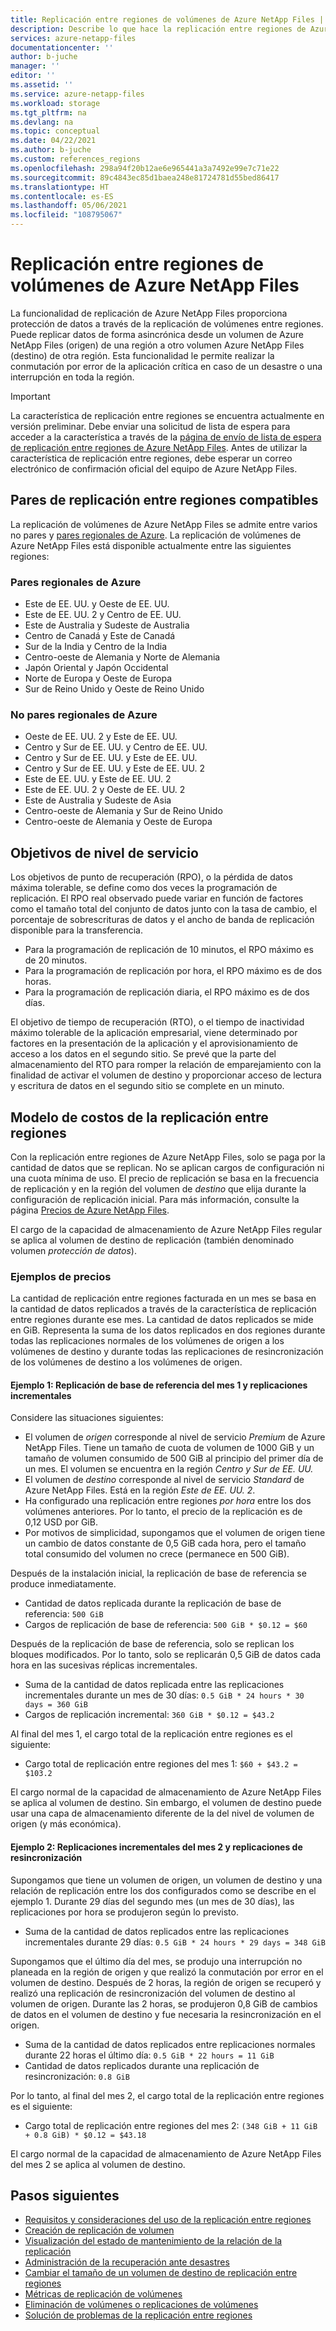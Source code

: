 ```yaml
---
title: Replicación entre regiones de volúmenes de Azure NetApp Files | Microsoft Docs
description: Describe lo que hace la replicación entre regiones de Azure NetApp Files, los pares de regiones admitidos, los objetivos de nivel de servicio, la durabilidad de los datos y el modelo de costos.
services: azure-netapp-files
documentationcenter: ''
author: b-juche
manager: ''
editor: ''
ms.assetid: ''
ms.service: azure-netapp-files
ms.workload: storage
ms.tgt_pltfrm: na
ms.devlang: na
ms.topic: conceptual
ms.date: 04/22/2021
ms.author: b-juche
ms.custom: references_regions
ms.openlocfilehash: 298a94f20b12ae6e965441a3a7492e99e7c71e22
ms.sourcegitcommit: 89c4843ec85d1baea248e81724781d55bed86417
ms.translationtype: HT
ms.contentlocale: es-ES
ms.lasthandoff: 05/06/2021
ms.locfileid: "108795067"
---
```

# <a name="cross-region-replication-of-azure-netapp-files-volumes"></a>Replicación entre regiones de volúmenes de Azure NetApp Files

La funcionalidad de replicación de Azure NetApp Files proporciona protección de datos a través de la replicación de volúmenes entre regiones. Puede replicar datos de forma asincrónica desde un volumen de Azure NetApp Files (origen) de una región a otro volumen Azure NetApp Files (destino) de otra región.  Esta funcionalidad le permite realizar la conmutación por error de la aplicación crítica en caso de un desastre o una interrupción en toda la región.

> [!IMPORTANT]
> La característica de replicación entre regiones se encuentra actualmente en versión preliminar. Debe enviar una solicitud de lista de espera para acceder a la característica a través de la [página de envío de lista de espera de replicación entre regiones de Azure NetApp Files](https://aka.ms/anfcrrpreviewsignup). Antes de utilizar la característica de replicación entre regiones, debe esperar un correo electrónico de confirmación oficial del equipo de Azure NetApp Files.

## <a name="supported-cross-region-replication-pairs"></a><a name="supported-region-pairs"></a>Pares de replicación entre regiones compatibles

La replicación de volúmenes de Azure NetApp Files se admite entre varios no pares y [pares regionales de Azure](../best-practices-availability-paired-regions.md#azure-regional-pairs). La replicación de volúmenes de Azure NetApp Files está disponible actualmente entre las siguientes regiones:  

### <a name="azure-regional-pairs"></a>Pares regionales de Azure

* Este de EE. UU. y Oeste de EE. UU.
* Este de EE. UU. 2 y Centro de EE. UU.
* Este de Australia y Sudeste de Australia
* Centro de Canadá y Este de Canadá
* Sur de la India y Centro de la India 
* Centro-oeste de Alemania y Norte de Alemania
* Japón Oriental y Japón Occidental
* Norte de Europa y Oeste de Europa
* Sur de Reino Unido y Oeste de Reino Unido

### <a name="azure-regional-non-pairs"></a>No pares regionales de Azure

*   Oeste de EE. UU. 2 y Este de EE. UU.
*   Centro y Sur de EE. UU. y Centro de EE. UU.
*   Centro y Sur de EE. UU. y Este de EE. UU.
*   Centro y Sur de EE. UU. y Este de EE. UU. 2
*   Este de EE. UU. y Este de EE. UU. 2
*   Este de EE. UU. 2 y Oeste de EE. UU. 2
*   Este de Australia y Sudeste de Asia 
*   Centro-oeste de Alemania y Sur de Reino Unido
*   Centro-oeste de Alemania y Oeste de Europa

## <a name="service-level-objectives"></a>Objetivos de nivel de servicio

Los objetivos de punto de recuperación (RPO), o la pérdida de datos máxima tolerable, se define como dos veces la programación de replicación.  El RPO real observado puede variar en función de factores como el tamaño total del conjunto de datos junto con la tasa de cambio, el porcentaje de sobrescrituras de datos y el ancho de banda de replicación disponible para la transferencia.   

* Para la programación de replicación de 10 minutos, el RPO máximo es de 20 minutos.  
* Para la programación de replicación por hora, el RPO máximo es de dos horas.  
* Para la programación de replicación diaria, el RPO máximo es de dos días.  

El objetivo de tiempo de recuperación (RTO), o el tiempo de inactividad máximo tolerable de la aplicación empresarial, viene determinado por factores en la presentación de la aplicación y el aprovisionamiento de acceso a los datos en el segundo sitio. Se prevé que la parte del almacenamiento del RTO para romper la relación de emparejamiento con la finalidad de activar el volumen de destino y proporcionar acceso de lectura y escritura de datos en el segundo sitio se complete en un minuto.

## <a name="cost-model-for-cross-region-replication"></a>Modelo de costos de la replicación entre regiones  

Con la replicación entre regiones de Azure NetApp Files, solo se paga por la cantidad de datos que se replican. No se aplican cargos de configuración ni una cuota mínima de uso. El precio de replicación se basa en la frecuencia de replicación y en la región del volumen de *destino* que elija durante la configuración de replicación inicial. Para más información, consulte la página [Precios de Azure NetApp Files](https://azure.microsoft.com/pricing/details/netapp/).  

El cargo de la capacidad de almacenamiento de Azure NetApp Files regular se aplica al volumen de destino de replicación (también denominado volumen *protección de datos*). 

### <a name="pricing-examples"></a>Ejemplos de precios

La cantidad de replicación entre regiones facturada en un mes se basa en la cantidad de datos replicados a través de la característica de replicación entre regiones durante ese mes. La cantidad de datos replicados se mide en GiB. Representa la suma de los datos replicados en dos regiones durante todas las replicaciones normales de los volúmenes de origen a los volúmenes de destino y durante todas las replicaciones de resincronización de los volúmenes de destino a los volúmenes de origen.

#### <a name="example-1-month-1-baseline-replication-and-incremental-replications"></a>Ejemplo 1: Replicación de base de referencia del mes 1 y replicaciones incrementales

Considere las situaciones siguientes:

* El volumen de *origen* corresponde al nivel de servicio *Premium* de Azure NetApp Files. Tiene un tamaño de cuota de volumen de 1000 GiB y un tamaño de volumen consumido de 500 GiB al principio del primer día de un mes. El volumen se encuentra en la región *Centro y Sur de EE. UU.*
* El volumen de *destino* corresponde al nivel de servicio *Standard* de Azure NetApp Files. Está en la región *Este de EE. UU. 2*.
* Ha configurado una replicación entre regiones *por hora* entre los dos volúmenes anteriores. Por lo tanto, el precio de la replicación es de 0,12 USD por GiB.
* Por motivos de simplicidad, supongamos que el volumen de origen tiene un cambio de datos constante de 0,5 GiB cada hora, pero el tamaño total consumido del volumen no crece (permanece en 500 GiB). 

Después de la instalación inicial, la replicación de base de referencia se produce inmediatamente.  

* Cantidad de datos replicada durante la replicación de base de referencia: `500 GiB`
* Cargos de replicación de base de referencia: `500 GiB * $0.12 = $60`

Después de la replicación de base de referencia, solo se replican los bloques modificados. Por lo tanto, solo se replicarán 0,5 GiB de datos cada hora en las sucesivas réplicas incrementales.

* Suma de la cantidad de datos replicada entre las replicaciones incrementales durante un mes de 30 días: `0.5 GiB * 24 hours * 30 days = 360 GiB`
* Cargos de replicación incremental: `360 GiB * $0.12 = $43.2`

Al final del mes 1, el cargo total de la replicación entre regiones es el siguiente:  

*  Cargo total de replicación entre regiones del mes 1: `$60 + $43.2 = $103.2`

El cargo normal de la capacidad de almacenamiento de Azure NetApp Files se aplica al volumen de destino. Sin embargo, el volumen de destino puede usar una capa de almacenamiento diferente de la del nivel de volumen de origen (y más económica).

#### <a name="example-2-month-2-incremental-replications-and-resync-replications"></a>Ejemplo 2: Replicaciones incrementales del mes 2 y replicaciones de resincronización  

Supongamos que tiene un volumen de origen, un volumen de destino y una relación de replicación entre los dos configurados como se describe en el ejemplo 1. Durante 29 días del segundo mes (un mes de 30 días), las replicaciones por hora se produjeron según lo previsto.

* Suma de la cantidad de datos replicados entre las replicaciones incrementales durante 29 días: `0.5 GiB * 24 hours * 29 days = 348 GiB`

Supongamos que el último día del mes, se produjo una interrupción no planeada en la región de origen y que realizó la conmutación por error en el volumen de destino. Después de 2 horas, la región de origen se recuperó y realizó una replicación de resincronización del volumen de destino al volumen de origen. Durante las 2 horas, se produjeron 0,8 GiB de cambios de datos en el volumen de destino y fue necesaria la resincronización en el origen.

* Suma de la cantidad de datos replicados entre replicaciones normales durante 22 horas el último día: `0.5 GiB * 22 hours = 11 GiB`
* Cantidad de datos replicados durante una replicación de resincronización: `0.8 GiB`

Por lo tanto, al final del mes 2, el cargo total de la replicación entre regiones es el siguiente:  

* Cargo total de replicación entre regiones del mes 2: `(348 GiB + 11 GiB + 0.8 GiB) * $0.12 = $43.18`

El cargo normal de la capacidad de almacenamiento de Azure NetApp Files del mes 2 se aplica al volumen de destino.

## <a name="next-steps"></a>Pasos siguientes
* [Requisitos y consideraciones del uso de la replicación entre regiones](cross-region-replication-requirements-considerations.md)
* [Creación de replicación de volumen](cross-region-replication-create-peering.md)
* [Visualización del estado de mantenimiento de la relación de la replicación](cross-region-replication-display-health-status.md)
* [Administración de la recuperación ante desastres](cross-region-replication-manage-disaster-recovery.md)
* [Cambiar el tamaño de un volumen de destino de replicación entre regiones](azure-netapp-files-resize-capacity-pools-or-volumes.md#resize-a-cross-region-replication-destination-volume)
* [Métricas de replicación de volúmenes](azure-netapp-files-metrics.md#replication)
* [Eliminación de volúmenes o replicaciones de volúmenes](cross-region-replication-delete.md)
* [Solución de problemas de la replicación entre regiones](troubleshoot-cross-region-replication.md)

